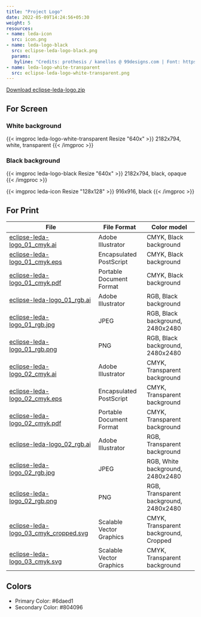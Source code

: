 ```yaml
---
title: "Project Logo"
date: 2022-05-09T14:24:56+05:30
weight: 5
resources:
- name: leda-icon
  src: icon.png
- name: leda-logo-black
  src: eclipse-leda-logo-black.png
  params:
   byline: "Credits: prothesis / kanellos @ 99designs.com | Font: https://www.dafont.com/olney.font"
- name: leda-logo-white-transparent
  src: eclipse-leda-logo-white-transparent.png
---
```


[Download eclipse-leda-logo.zip](eclipse-leda-logo.zip)

## For Screen

### White background

{{< imgproc leda-logo-white-transparent Resize "640x" >}}
2182x794, white, transparent
{{< /imgproc >}}

### Black background

{{< imgproc leda-logo-black Resize "640x" >}}
2182x794, black, opaque
{{< /imgproc >}}

{{< imgproc leda-icon Resize "128x128" >}}
916x916, black
{{< /imgproc >}}

## For Print

|File|File Format|Color model|
|---|---|---|
| [eclipse-leda-logo_01_cmyk.ai](eclipse-leda-logo_01_cmyk.ai) | Adobe Illustrator | CMYK, Black background |
| [eclipse-leda-logo_01_cmyk.eps](eclipse-leda-logo_01_cmyk.eps) | Encapsulated PostScript | CMYK, Black background |
| [eclipse-leda-logo_01_cmyk.pdf](eclipse-leda-logo_01_cmyk.pdf) | Portable Document Format | CMYK, Black background |
| [eclipse-leda-logo_01_rgb.ai](eclipse-leda-logo_01_rgb.ai) | Adobe Illustrator | RGB, Black background |
| [eclipse-leda-logo_01_rgb.jpg](eclipse-leda-logo_01_rgb.jpg) | JPEG | RGB, Black background, 2480x2480 |
| [eclipse-leda-logo_01_rgb.png](eclipse-leda-logo_01_rgb.png) | PNG | RGB, Black background, 2480x2480 |
| [eclipse-leda-logo_02_cmyk.ai](eclipse-leda-logo_02_cmyk.ai) | Adobe Illustrator | CMYK, Transparent background |
| [eclipse-leda-logo_02_cmyk.eps](eclipse-leda-logo_02_cmyk.eps) | Encapsulated PostScript | CMYK, Transparent background |
| [eclipse-leda-logo_02_cmyk.pdf](eclipse-leda-logo_02_cmyk.pdf) | Portable Document Format | CMYK, Transparent background |
| [eclipse-leda-logo_02_rgb.ai](eclipse-leda-logo_02_rgb.ai) | Adobe Illustrator | RGB, Transparent background |
| [eclipse-leda-logo_02_rgb.jpg](eclipse-leda-logo_02_rgb.jpg) | JPEG | RGB, White background, 2480x2480 |
| [eclipse-leda-logo_02_rgb.png](eclipse-leda-logo_02_rgb.png) | PNG | RGB, Transparent background, 2480x2480 |
| [eclipse-leda-logo_03_cmyk_cropped.svg](eclipse-leda-logo_03_cmyk_cropped.svg) | Scalable Vector Graphics | CMYK, Transparent background, Cropped |
| [eclipse-leda-logo_03_cmyk.svg](eclipse-leda-logo_03_cmyk.svg) | Scalable Vector Graphics | CMYK, Transparent background |

## Colors

- Primary Color: #6daed1
- Secondary Color: #804096
